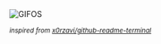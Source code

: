 <div align="justify">
<picture>
    <source media="(prefers-color-scheme: dark)" srcset="https://i.ibb.co/qkrBLdb/output-gif.gif">
    <source media="(prefers-color-scheme: light)" srcset="https://i.ibb.co/qkrBLdb/output-gif.gif">
    <img alt="GIFOS" src="https://i.ibb.co/qkrBLdb/output-gif.gif">
</picture>

<sub><i>inspired from [x0rzavi/github-readme-terminal](https://github.com/x0rzavi/github-readme-terminal)</i></sub>

</div>

<!-- Image deletion URL: https://ibb.co/ZWMdRVy/32d661d8a1829b85e07d314793bdcda2 -->